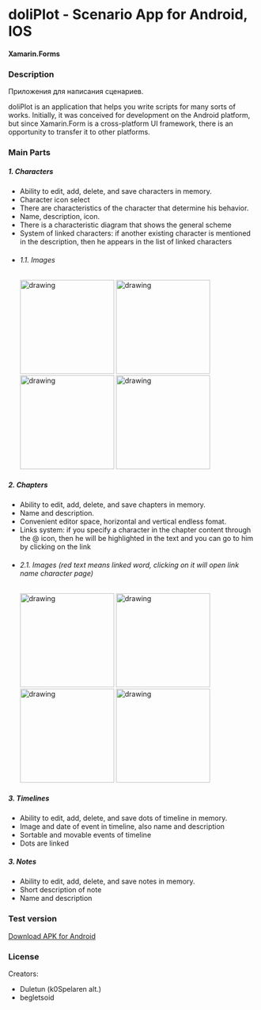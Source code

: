 # doliPlot - Scenario App for Android, IOS
#### Xamarin.Forms
### Description

Приложения для написания сценариев.

doliPlot is an application that helps you write scripts for many sorts of works.
Initially, it was conceived for development on the Android platform, but since Xamarin.Form is a cross-platform UI framework, there is an opportunity to transfer it to other platforms.


### Main Parts
##### 1. Characters
- Ability to edit, add, delete, and save characters in memory.
- Character icon select
- There are characteristics of the character that determine his behavior.
- Name, description, icon.
- There is a characteristic diagram that shows the general scheme
- System of linked characters: if another existing character is mentioned in the description, then he appears in the list of linked characters
- ###### 1.1. Images
  <p float="left">
  <img src="https://user-images.githubusercontent.com/76465730/149429520-194ef928-9c5b-433c-b77c-cd46e9b2031c.png" alt="drawing" width="190"/>
  <img src="https://user-images.githubusercontent.com/76465730/149429900-ceb4b73c-e241-44d0-b2d9-0cab1bac40fa.png" alt="drawing" width="190"/>
  <img src="https://user-images.githubusercontent.com/76465730/149429924-09229a1d-d9c4-4308-9527-806fa095a641.png" alt="drawing" width="190"/>
  <img src="https://user-images.githubusercontent.com/76465730/149429947-993f467f-87cd-42cc-8345-0b53a0b54b56.png" alt="drawing" width="190"/>
  </p>



##### 2. Chapters
- Ability to edit, add, delete, and save chapters in memory.
- Name and description.
- Сonvenient editor space, horizontal and vertical endless fomat.
- Links system: if you specify a character in the chapter content through the @ icon, then he will be highlighted in the text and you can go to him by clicking on the link
- ###### 2.1. Images (red text means linked word, clicking on it will open link name character page)
  <p float="left">
  <img src="https://user-images.githubusercontent.com/76465730/149430261-3293998a-84c4-432f-bb1e-7ac0494c4399.png" alt="drawing" width="190"/>
  <img src="https://user-images.githubusercontent.com/76465730/149430276-c4744348-ac14-4185-b89c-72438e5f0e96.png" alt="drawing" width="190"/>
  <img src="https://user-images.githubusercontent.com/76465730/149430303-40651404-6b31-411c-9bdf-264cddf8ae27.png" alt="drawing" width="190"/>
  <img src="https://user-images.githubusercontent.com/76465730/149430345-adfa87f7-d5f6-4bb0-a8a5-4575faa65a32.png" alt="drawing" width="190"/>
  </p>

##### 3. Timelines
- Ability to edit, add, delete, and save dots of timeline in memory.
- Image and date of event in timeline, also name and description
- Sortable and movable events of timeline
- Dots are linked

##### 3. Notes
- Ability to edit, add, delete, and save notes in memory.
- Short description of note
- Name and description


### Test version
[Download APK for Android](https://github.com/Duletun/doliPlot/releases)

### License
Creators:
- Duletun (k0Spelaren alt.)
- begletsoid
